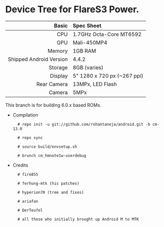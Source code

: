Device Tree for FlareS3 Power.
==============

Basic   | Spec Sheet
-------:|:-------------------------
CPU     | 1.7GHz Octa-Core MT6592
GPU     | Mali-450MP4
Memory  | 1GB RAM
Shipped Android Version | 4.4.2
Storage | 8GB (varies)
Display | 5" 1280 x 720 px (~267 ppi)
Rear Camera  | 13MPx, LED Flash
Camera  | 5MPx

This branch is for building 6.0.x based ROMs.

* Compilation

        # repo init -u git://github.com/rohantaneja/android.git -b cm-13.0
        
        # repo sync
        
        # source build/envsetup.sh
        
        # brunch cm_hmnote1w-userdebug

* Credits

        # fire855

        # ferhung-mtk (his patches)
        
        # hyperion70 (tree and fixes)
        
        # ariafan
        
        # DerTeufel
        
        # all those who initially brought up Android M to MTK


